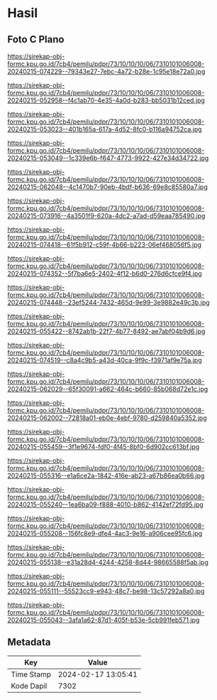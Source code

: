 # Hasil

## Foto C Plano

https://sirekap-obj-formc.kpu.go.id/7cb4/pemilu/pdpr/73/10/10/10/06/7310101006008-20240215-074229--79343e27-7ebc-4a72-b28e-1c95e18e72a0.jpg

https://sirekap-obj-formc.kpu.go.id/7cb4/pemilu/pdpr/73/10/10/10/06/7310101006008-20240215-052958--f4c1ab70-4e35-4a0d-b283-bb5031b12ced.jpg

https://sirekap-obj-formc.kpu.go.id/7cb4/pemilu/pdpr/73/10/10/10/06/7310101006008-20240215-053023--401b165a-617a-4d52-8fc0-b116a94752ca.jpg

https://sirekap-obj-formc.kpu.go.id/7cb4/pemilu/pdpr/73/10/10/10/06/7310101006008-20240215-053049--1c339e6b-f647-4773-9922-427e34d34722.jpg

https://sirekap-obj-formc.kpu.go.id/7cb4/pemilu/pdpr/73/10/10/10/06/7310101006008-20240215-062048--4c1470b7-90eb-4bdf-b636-69e8c85580a7.jpg

https://sirekap-obj-formc.kpu.go.id/7cb4/pemilu/pdpr/73/10/10/10/06/7310101006008-20240215-073916--4a3501f9-620a-4dc2-a7ad-d59eaa785490.jpg

https://sirekap-obj-formc.kpu.go.id/7cb4/pemilu/pdpr/73/10/10/10/06/7310101006008-20240215-074418--61f5b912-c59f-4b66-b223-06ef468056f5.jpg

https://sirekap-obj-formc.kpu.go.id/7cb4/pemilu/pdpr/73/10/10/10/06/7310101006008-20240215-074352--5f7ba6e5-2402-4f12-b6d0-276d6cfce9f4.jpg

https://sirekap-obj-formc.kpu.go.id/7cb4/pemilu/pdpr/73/10/10/10/06/7310101006008-20240215-074448--23ef5244-7432-465d-9e99-3e9882e49c3b.jpg

https://sirekap-obj-formc.kpu.go.id/7cb4/pemilu/pdpr/73/10/10/10/06/7310101006008-20240215-055422--8742ab1b-22f7-4b77-8492-ae7abf04b9d6.jpg

https://sirekap-obj-formc.kpu.go.id/7cb4/pemilu/pdpr/73/10/10/10/06/7310101006008-20240215-074519--c8a4c9b5-a43d-40ca-9f9c-f3971af9e75a.jpg

https://sirekap-obj-formc.kpu.go.id/7cb4/pemilu/pdpr/73/10/10/10/06/7310101006008-20240215-062029--65f30091-a662-464c-b660-85b068d72e1c.jpg

https://sirekap-obj-formc.kpu.go.id/7cb4/pemilu/pdpr/73/10/10/10/06/7310101006008-20240215-062002--72818a01-eb0e-4ebf-9780-d259840a5352.jpg

https://sirekap-obj-formc.kpu.go.id/7cb4/pemilu/pdpr/73/10/10/10/06/7310101006008-20240215-055459--3f1e9674-fdf0-4f45-8bf0-6d902cc613bf.jpg

https://sirekap-obj-formc.kpu.go.id/7cb4/pemilu/pdpr/73/10/10/10/06/7310101006008-20240215-055316--e1a6ce2a-1842-416e-ab23-a67b86ea0b66.jpg

https://sirekap-obj-formc.kpu.go.id/7cb4/pemilu/pdpr/73/10/10/10/06/7310101006008-20240215-055240--1ea6ba09-f888-4010-b862-4142ef72fd95.jpg

https://sirekap-obj-formc.kpu.go.id/7cb4/pemilu/pdpr/73/10/10/10/06/7310101006008-20240215-055208--156fc8e9-dfe4-4ac3-9e16-a906cee95fc6.jpg

https://sirekap-obj-formc.kpu.go.id/7cb4/pemilu/pdpr/73/10/10/10/06/7310101006008-20240215-055138--e31a28d4-4244-4258-8d44-98665588f5ab.jpg

https://sirekap-obj-formc.kpu.go.id/7cb4/pemilu/pdpr/73/10/10/10/06/7310101006008-20240215-055111--55523cc9-e943-48c7-be98-13c57292a8a0.jpg

https://sirekap-obj-formc.kpu.go.id/7cb4/pemilu/pdpr/73/10/10/10/06/7310101006008-20240215-055043--3afa1a62-87d1-405f-b53e-5cb991feb571.jpg


## Metadata

| Key        | Value               |
| ---------- | ------------------- |
| Time Stamp | 2024-02-17 13:05:41 |
| Kode Dapil | 7302                |




